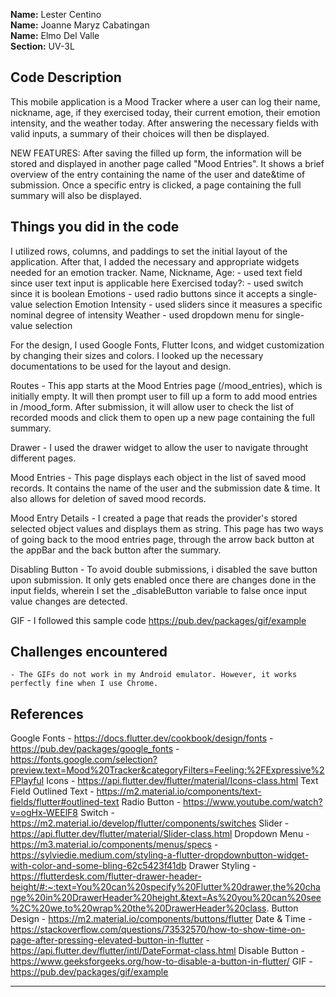 **Name:** Lester Centino <br/>
**Name:** Joanne Maryz Cabatingan <br/>
**Name:** Elmo Del Valle <br/>
**Section:** UV-3L <br/>

## Code Description
This mobile application is a Mood Tracker where a user can log their name, nickname, age, if they exercised today, their current emotion, their emotion intensity, and the weather today. After answering the necessary fields with valid inputs, a summary of their choices will then be displayed.

NEW FEATURES:
    After saving the filled up form, the information will be stored and displayed in another page called "Mood Entries". It shows a brief overview of the entry containing the name of the user and date&time of submission. Once a specific entry is clicked, a page containing the full summary will also be displayed.

## Things you did in the code
I utilized rows, columns, and paddings to set the initial layout of the application. After that, I added the necessary and appropriate widgets needed for an emotion tracker.
Name, Nickname, Age:
    - used text field since user text input is applicable here
Exercised today?:
    - used switch since it is boolean
Emotions
    - used radio buttons since it accepts a single-value selection
Emotion Intensity
    - used sliders since it measures a specific nominal degree of intensity
Weather
    - used dropdown menu for single-value selection

For the design, I used Google Fonts, Flutter Icons, and widget customization by changing their sizes and colors. I looked up the necessary documentations to be used for the layout and design.

Routes
    - This app starts at the Mood Entries page (/mood_entries), which is initially empty. It will then prompt user to fill up a form to add mood entries in /mood_form. After submission, it will allow user to check the list of recorded moods and click them to open up a new page containing the full summary.

Drawer
    - I used the drawer widget to allow the user to navigate throught different pages.

Mood Entries
    - This page displays each object in the list of saved mood records. It contains the name of the user and the submission date & time. It also allows for deletion of saved mood records.

Mood Entry Details
    - I created a page that reads the provider's stored selected object values and displays them as string. This page has two ways of going back to the mood entries page, through the arrow back button at the appBar and the back button after the summary.

Disabling Button
    - To avoid double submissions, i disabled the save button upon submission. It only gets enabled once there are changes done in the input fields, wherein I set the _disableButton variable to false once input value changes are detected.

GIF
    - I followed this sample code https://pub.dev/packages/gif/example 

## Challenges encountered
    - The GIFs do not work in my Android emulator. However, it works perfectly fine when I use Chrome.

## References
Google Fonts
    - https://docs.flutter.dev/cookbook/design/fonts
    - https://pub.dev/packages/google_fonts
    - https://fonts.google.com/selection?preview.text=Mood%20Tracker&categoryFilters=Feeling:%2FExpressive%2FPlayful
Icons 
    - https://api.flutter.dev/flutter/material/Icons-class.html
Text Field Outlined Text 
    - https://m2.material.io/components/text-fields/flutter#outlined-text
Radio Button 
    - https://www.youtube.com/watch?v=ogHx-WEElF8
Switch 
    - https://m2.material.io/develop/flutter/components/switches
Slider 
    - https://api.flutter.dev/flutter/material/Slider-class.html
Dropdown Menu 
    - https://m3.material.io/components/menus/specs
    - https://sylviedie.medium.com/styling-a-flutter-dropdownbutton-widget-with-color-and-some-bling-62c5423f41db
Drawer Styling 
    - https://flutterdesk.com/flutter-drawer-header-height/#:~:text=You%20can%20specify%20Flutter%20drawer,the%20change%20in%20DrawerHeader%20height.&text=As%20you%20can%20see%2C%20we,to%20wrap%20the%20DrawerHeader%20class.
Button Design 
    - https://m2.material.io/components/buttons/flutter
Date & Time 
    - https://stackoverflow.com/questions/73532570/how-to-show-time-on-page-after-pressing-elevated-button-in-flutter
    - https://api.flutter.dev/flutter/intl/DateFormat-class.html
Disable Button
    - https://www.geeksforgeeks.org/how-to-disable-a-button-in-flutter/
GIF
    - https://pub.dev/packages/gif/example



----------------------------------------------------------------------------
